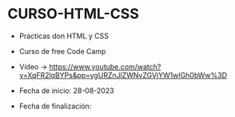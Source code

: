 # CURSO-HTML-CSS

- Prácticas don HTML y CSS
- Curso de free Code Camp
- Vídeo → https://www.youtube.com/watch?v=XqFR2lqBYPs&pp=ygURZnJlZWNvZGVjYW1wIGh0bWw%3D

- Fecha de inicio: 28-08-2023
- Fecha de finalización: 
